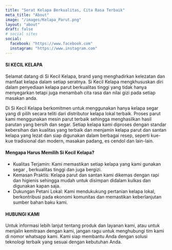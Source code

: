 ```yaml
---
title: "Serat Kelapa Berkualitas, Cita Rasa Terbaik"
meta_title: "About"
image: "/images/Kelapa_Parut.png"
layout: "about"
draft: false
# social sites
social:
  facebook: "https://www.facebook.com"
  instagram: "https://www.instagram.com"
---
```


#### SI KECIL KELAPA

Selamat datang di Si Kecil Kelapa, brand yang menghadirkan kelezatan dan manfaat kelapa dalam setiap seratnya. Si Kecil Kelapa mengkhususkan diri dalam penyediaan kelapa parut berkualitas tinggi yang tidak hanya menyegarkan tetapi juga menambah cita rasa dan nilai gizi pada setiap masakan anda.

Di Si Kecil Kelapa berkomitmen untuk menggunakan hanya kelapa segar yang di pilih secara teliti dari distributor kelapa lokal terbaik. Proses parut kami menggunakan mesin parut terbaik sehingga menghasilkan hasil parutan yang bersih dan segar. Setiap kelapa kami diproses dengan standar kebersihan dan kualitas yang terbaik dan menjamin kelapa parut dan santan kelapa yang lezat dan siap digunakan dalam berbagai resep, seperti kue-kue tradisional dan modern, masakan padang, es cendol dan lain-lain.

#### Mengapa Harus Memilih Si Kecil Kelapa?

- Kualitas Terjamin: Kami memastikan setiap kelapa yang kami gunakan segar , berkualitas tinggi dan juga bergizi.
- Kemasan Praktis: Kelapa parut dan santan kami dikemas dengan rapi dan higienis sehingga mudah untuk disimpan didalam kulkas dan digunakan kapan saja.
- Dukungan Petani Lokal: Kami mendukukung pertanian kelapa lokal, berkontribusi pada ekonomi komunitas dan memastikan keberlanjutan sumber bahan baku kami.


#### HUBUNGI KAMI

Untuk informasi lebih lanjut tentang produk dan layanan kami, atau untuk menjalin kemitraan dengan kami, jangan ragu untuk menghubungi tim kami di nomor whatsapp kami. Kami siap membantu Anda dengan solusi teknologi terbaik yang sesuai dengan kebutuhan Anda.
